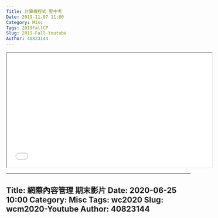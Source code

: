 ```yaml
---
Title: 計算機程式 期中考
Date: 2019-11-07 11:00
Category: Misc
Tags: 2019FallCP
Slug: 2019-Fall-Youtube
Author: 40823144
---
```


<p><iframe width="560" height="314" src="//www.youtube.com/embed/ZDXa5hooMSA" allowfullscreen="allowfullscreen"></iframe></p>

---
Title: 網際內容管理 期末影片
Date: 2020-06-25 10:00
Category: Misc
Tags: wc2020
Slug: wcm2020-Youtube
Author: 40823144
---

<!-- PELICAN_END_SUMMARY -->

